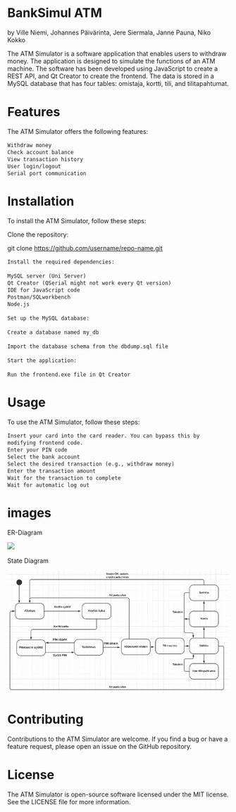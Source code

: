# BankSimul ATM

by Ville Niemi, Johannes Päivärinta, Jere Siermala, Janne Pauna, Niko Kokko

The ATM Simulator is a software application that enables users to withdraw money. The application is designed to simulate the functions of an ATM machine. The software has been developed using JavaScript to create a REST API, and Qt Creator to create the frontend. The data is stored in a MySQL database that has four tables: omistaja, kortti, tili, and tilitapahtumat.

# Features

The ATM Simulator offers the following features:

    Withdraw money
    Check account balance
    View transaction history
    User login/logout
    Serial port communication

 # Installation

To install the ATM Simulator, follow these steps:

Clone the repository:

git clone https://github.com/username/repo-name.git

    Install the required dependencies:

    MySQL server (Uni Server)
    Qt Creator (QSerial might not work every Qt version)
    IDE for JavaScript code
    Postman/SQLworkbench
    Node.js

    Set up the MySQL database:

    Create a database named my_db
    
    Import the database schema from the dbdump.sql file

    Start the application:

    Run the frontend.exe file in Qt Creator

# Usage

To use the ATM Simulator, follow these steps:

    Insert your card into the card reader. You can bypass this by modifying frontend code.
    Enter your PIN code
    Select the bank account
    Select the desired transaction (e.g., withdraw money)
    Enter the transaction amount
    Wait for the transaction to complete
    Wait for automatic log out

# images

ER-Diagram

<img src="er-diagram.png">

State Diagram

<img src="State Diagram.png">


# Contributing

Contributions to the ATM Simulator are welcome. If you find a bug or have a feature request, please open an issue on the GitHub repository.

# License

The ATM Simulator is open-source software licensed under the MIT license. See the LICENSE file for more information.

